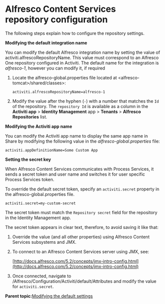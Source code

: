 # Alfresco Content Services repository configuration

The following steps explain how to configure the repository settings.

**Modifying the default integration name**

You can modify the default Alfresco integration name by setting the value of activiti.alfrescoRepositoryName. This value must correspond to an Alfresco One repository configured in Activiti. The default name for the integration is *alfresco-1*, however you can modify it, if required

1.  Locate the alfresco-global.properties file located at <alfresco-tomcat\>/shared/classes\>:

    ```
    activiti.alfrescoRepositoryName=alfresco-1
    ```

2.  Modify the value after the hyphen \(`-`\) with a number that matches the `Id` of the repository. The `repository Id` is available as a column in the **Activiti app** \> **Identity Management** app \> **Tenants** \> **Alfresco Repositories** list.

**Modifying the Activiti app name**

You can modify the Activiti app name to display the same app name in Share by modifying the following value in the *alfresco-global.properties* file:

```
activiti.appDefinitionName=Some Custom App
```

**Setting the secret key**

When Alfresco Content Services communicates with Process Services, it sends a secret token and user name and switches it for user specific Process Services token.

To override the default secret token, specify an `activiti.secret` property in the alfresco-global.properties file.

```
activiti.secret=my-custom-secret
```

The secret token must match the `Repository secret` field for the repository in the Identity Management app.

The secret token appears in clear text, therefore, to avoid saving it like that:

1.  Override the value \(and all other properties\) using Alfresco Content Services subsystems and JMX.
2.  To connect to an Alfresco Content Services server using JMX, see:

    [http://docs.alfresco.com/5.2/concepts/jmx-intro-config.html](http://docs.alfresco.com/5.2/concepts/jmx-intro-config.html)

3.  Once connected, navigate to /Alfresco/Configuration/Activiti/default/Attributes and modify the value for `activiti.secret`.

**Parent topic:**[Modifying the default settings](../topics/modifying_the_default_settings.md)

